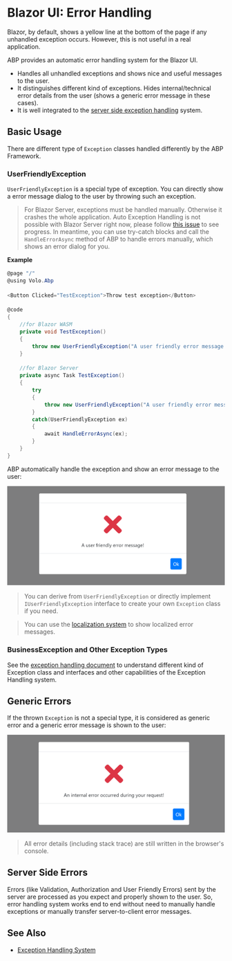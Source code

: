 # Blazor UI: Error Handling

Blazor, by default, shows a yellow line at the bottom of the page if any unhandled exception occurs. However, this is not useful in a real application.

ABP provides an automatic error handling system for the Blazor UI.

* Handles all unhandled exceptions and shows nice and useful messages to the user.
* It distinguishes different kind of exceptions. Hides internal/technical error details from the user (shows a generic error message in these cases).
* It is well integrated to the [server side exception handling](../../Exception-Handling.md) system.

## Basic Usage

There are different type of `Exception` classes handled differently by the ABP Framework.

### UserFriendlyException

`UserFriendlyException` is a special type of exception. You can directly show a error message dialog to the user by throwing such an exception.

> For Blazor Server, exceptions must be handled manually. Otherwise it crashes the whole application. Auto Exception Handling is not possible with Blazor Server right now, please follow [this issue](https://github.com/abpframework/abp/issues/8195) to see progress. In meantime, you can use try-catch blocks and call the `HandleErrorAsync` method of ABP to handle errors manually, which shows an error dialog for you.

**Example**

````csharp
@page "/"
@using Volo.Abp

<Button Clicked="TestException">Throw test exception</Button>

@code
{
    //for Blazor WASM
    private void TestException()
    {
        throw new UserFriendlyException("A user friendly error message!");
    }

    //for Blazor Server
    private async Task TestException()
    {
        try 
        {
            throw new UserFriendlyException("A user friendly error message!");
        }
        catch(UserFriendlyException ex) 
        {
            await HandleErrorAsync(ex);
        }
    }
}
````

ABP automatically handle the exception and show an error message to the user:

![blazor-user-friendly-exception](../../images/blazor-user-friendly-exception.png)

> You can derive from `UserFriendlyException` or directly implement `IUserFriendlyException` interface to create your own `Exception` class if you need.

> You can use the [localization system](Localization.md) to show localized error messages.

### BusinessException and Other Exception Types

See the [exception handling document](../../Exception-Handling.md) to understand different kind of Exception class and interfaces and other capabilities of the Exception Handling system.

## Generic Errors

If the thrown `Exception` is not a special type, it is considered as generic error and a generic error message is shown to the user:

![blazor-generic-exception-message](../../images/blazor-generic-exception-message.png)

> All error details (including stack trace) are still written in the browser's console.

## Server Side Errors

Errors (like Validation, Authorization and User Friendly Errors) sent by the server are processed as you expect and properly shown to the user. So, error handling system works end to end without need to manually handle exceptions or manually transfer server-to-client error messages.

## See Also

* [Exception Handling System](../../Exception-Handling.md)